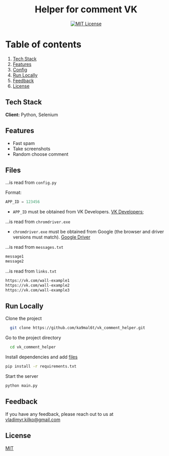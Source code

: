 <div align="center">

# Helper for comment VK
[![MIT License](https://img.shields.io/badge/License-MIT-green.svg)](LICENSE)  
</div>

# Table of contents  
1. [Tech Stack](#Stack) 
2. [Features](#Features)
3. [Config](#Files)
4. [Run Locally](#run)
5. [Feedback](#Feedback)
6. [License](#License)
<div id="Stack">

## Tech Stack  

**Client:** Python, Selenium
</div>
<div id="Features">

## Features  

- Fast spam
- Take screenshots
- Random choose comment
</div>
<div id="Files">

## Files

...is read from `config.py`

Format:
```python
APP_ID = 123456
```
* `APP_ID` must be obtained from VK Developers. [VK Developers](https://dev.vk.com/);

...is read from `chromdriver.exe`
* `chromdriver.exe` must be obtained from Google (the browser and driver versions must match). [Google Driver](https://chromedriver.chromium.org/downloads)

...is read from `messages.txt`
```txt
message1
message2
```

...is read from `links.txt`
```txt
https://vk.com/wall-example1
https://vk.com/wall-example2
https://vk.com/wall-example3
```
</div>
<div id="run">

## Run Locally  

Clone the project  

~~~bash  
  git clone https://github.com/ka9mal6t/vk_comment_helper.git
~~~

Go to the project directory  

~~~bash  
  cd vk_comment_helper
~~~

Install dependencies and add [files](#Files)

~~~bash  
pip install -r requirements.txt
~~~

Start the server  

~~~bash  
python main.py
~~~

</div>
<div id="Feedback">

## Feedback

If you have any feedback, please reach out to us at [vladimyr.kilko@gmail.com](mailto:vladimyr.kilko@gmail.com)
</div>
<div id="License">

## License

[MIT](LICENSE)
</div>